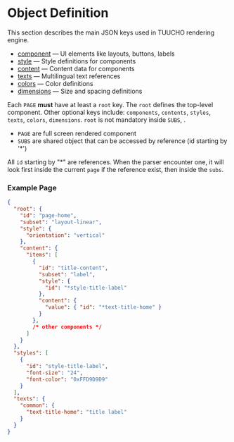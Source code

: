 # Object Definition

This section describes the main JSON keys used in TUUCHO rendering engine.

- [component](component.md) — UI elements like layouts, buttons, labels
- [style](style.md) — Style definitions for components
- [content](content.md) — Content data for components
- [texts](texts.md) — Multilingual text references
- [colors](colors.md) — Color definitions
- [dimensions](dimensions.md) — Size and spacing definitions



Each `PAGE` **must** have at least a `root` key. The `root` defines the top-level component. Other optional keys include: `components`, `contents`, `styles`, `texts`, `colors`, `dimensions`.
`root` is not mandatory inside `SUBS`, .

 - `PAGE` are full screen rendered component
 - `SUBS` are shared object that can be accessed by reference (id starting by '*')

All `id` starting by "*" are references. When the parser encounter one, it will look first inside the current `page` if the reference exist, then inside the `subs`.

### Example Page

```json
{
  "root": {
    "id": "page-home",
    "subset": "layout-linear",
    "style": {
      "orientation": "vertical"
    },
    "content": {
      "items": [
        {
          "id": "title-content",
          "subset": "label",
          "style": {
            "id": "*style-title-label"
          },
          "content": {
            "value": { "id": "*text-title-home" }
          }
        },
        /* other components */ 
      ]
    }
  },
  "styles": [
    {
      "id": "style-title-label",
      "font-size": "24",
      "font-color": "0xFFD9D9D9"
    }
  ], 
  "texts": {
    "common": {
      "text-title-home": "title label"
    }
  }
}
```
